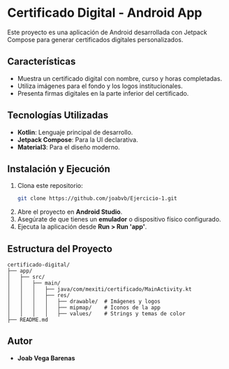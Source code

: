 # Certificado Digital - Android App

Este proyecto es una aplicación de Android desarrollada con Jetpack Compose para generar certificados digitales personalizados.

## Características
- Muestra un certificado digital con nombre, curso y horas completadas.
- Utiliza imágenes para el fondo y los logos institucionales.
- Presenta firmas digitales en la parte inferior del certificado.

## Tecnologías Utilizadas
- **Kotlin**: Lenguaje principal de desarrollo.
- **Jetpack Compose**: Para la UI declarativa.
- **Material3**: Para el diseño moderno.

## Instalación y Ejecución
1. Clona este repositorio:
   ```sh
   git clone https://github.com/joabvb/Ejercicio-1.git
   ```
2. Abre el proyecto en **Android Studio**.
3. Asegúrate de que tienes un **emulador** o dispositivo físico configurado.
4. Ejecuta la aplicación desde **Run > Run 'app'**.

## Estructura del Proyecto
```
certificado-digital/
├── app/
│   ├── src/
│   │   ├── main/
│   │   │   ├── java/com/mexiti/certificado/MainActivity.kt
│   │   │   ├── res/
│   │   │   │   ├── drawable/  # Imágenes y logos
│   │   │   │   ├── mipmap/    # Íconos de la app
│   │   │   │   ├── values/    # Strings y temas de color
├── README.md
```

## Autor
- **Joab Vega Barenas**


